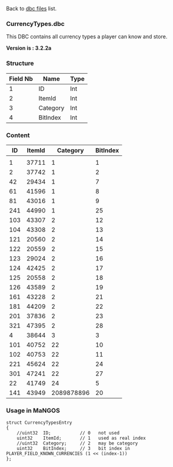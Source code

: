 Back to [dbc files](dbc_files) list.

### CurrencyTypes.dbc

This DBC contains all currency types a player can know and store.

**Version is : 3.2.2a**

### Structure

| **Field Nb** | **Name** | **Type** |
|--------------|----------|----------|
| 1            | ID       | Int      |
| 2            | ItemId   | Int      |
| 3            | Category | Int      |
| 4            | BitIndex | Int      |

### Content

| ID  | **ItemId** | Category   | **BitIndex** |
|-----|------------|------------|--------------|
|     |            |
| 1   | 37711      | 1          | 1            |
| 2   | 37742      | 1          | 2            |
| 42  | 29434      | 1          | 7            |
| 61  | 41596      | 1          | 8            |
| 81  | 43016      | 1          | 9            |
| 241 | 44990      | 1          | 25           |
| 103 | 43307      | 2          | 12           |
| 104 | 43308      | 2          | 13           |
| 121 | 20560      | 2          | 14           |
| 122 | 20559      | 2          | 15           |
| 123 | 29024      | 2          | 16           |
| 124 | 42425      | 2          | 17           |
| 125 | 20558      | 2          | 18           |
| 126 | 43589      | 2          | 19           |
| 161 | 43228      | 2          | 21           |
| 181 | 44209      | 2          | 22           |
| 201 | 37836      | 2          | 23           |
| 321 | 47395      | 2          | 28           |
| 4   | 38644      | 3          | 3            |
| 101 | 40752      | 22         | 10           |
| 102 | 40753      | 22         | 11           |
| 221 | 45624      | 22         | 24           |
| 301 | 47241      | 22         | 27           |
| 22  | 41749      | 24         | 5            |
| 141 | 43949      | 2089878896 | 20           |

### Usage in MaNGOS

    struct CurrencyTypesEntry
    {
        //uint32  ID;           // 0   not used
        uint32    ItemId;       // 1   used as real index
        //uint32  Category;     // 2   may be category
        uint32    BitIndex;     // 3   bit index in PLAYER_FIELD_KNOWN_CURRENCIES (1 << (index-1))
    };
